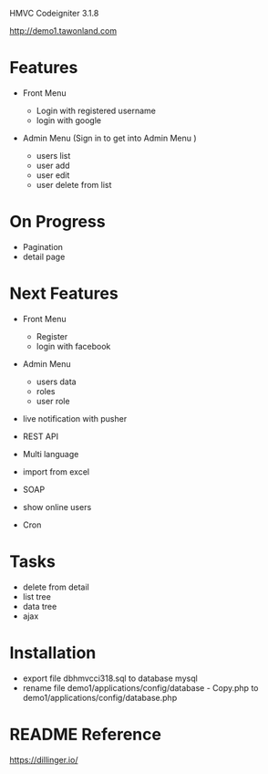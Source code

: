 HMVC Codeigniter 3.1.8

http://demo1.tawonland.com

# Features
  - Front Menu
    - Login with registered username
    - login with google

  - Admin Menu (Sign in to get into Admin Menu )
    - users list
    - user add
    - user edit
    - user delete from list

# On Progress
  - Pagination
  - detail page

# Next Features
  - Front Menu
    - Register
    - login with facebook

  - Admin Menu
    - users data
    - roles
    - user role
    
  - live notification with pusher
  - REST API
  - Multi language
  - import from excel
  - SOAP
  - show online users
  - Cron

# Tasks
  - delete from detail
  - list tree
  - data tree
  - ajax

# Installation
  - export file dbhmvcci318.sql to database mysql
  - rename file demo1/applications/config/database - Copy.php to demo1/applications/config/database.php 

# README Reference
https://dillinger.io/
